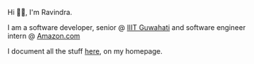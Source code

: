 Hi 👋🏼, I'm Ravindra.

I am a software developer, senior @ [IIIT Guwahati](http://iiitg.ac.in/) and software engineer intern @ [Amazon.com](https://www.amazon.com/)

I document all the stuff [here](https://www.ravvis.codes), on my homepage.
